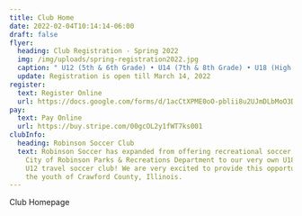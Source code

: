 ```yaml
---
title: Club Home
date: 2022-02-04T10:14:14-06:00
draft: false
flyer:
  heading: Club Registration - Spring 2022
  img: /img/uploads/spring-registration2022.jpg
  caption: " U12 (5th & 6th Grade) • U14 (7th & 8th Grade) • U18 (High School)"
  update: Registration is open till March 14, 2022
register:
  text: Register Online
  url: https://docs.google.com/forms/d/1acCtXPME0oO-pblii8u2UJmDLbMoO3D_AKifIt9JQk0/edit
pay:
  text: Pay Online
  url: https://buy.stripe.com/00gcOL2y1fWT7ks001
clubInfo:
  heading: Robinson Soccer Club
  text: Robinson Soccer has expanded from offering recreational soccer through the
    City of Robinson Parks & Recreations Department to our very own U18, U14 and
    U12 travel soccer club! We are very excited to provide this opportunity to
    the youth of Crawford County, Illinois.
---
```

Club Homepage
